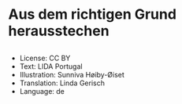 # Aus dem richtigen Grund herausstechen

##

##

##

##

##

##

##
* License: CC BY
* Text: LIDA Portugal
* Illustration: Sunniva Høiby-Øiset
* Translation: Linda Gerisch
* Language: de
